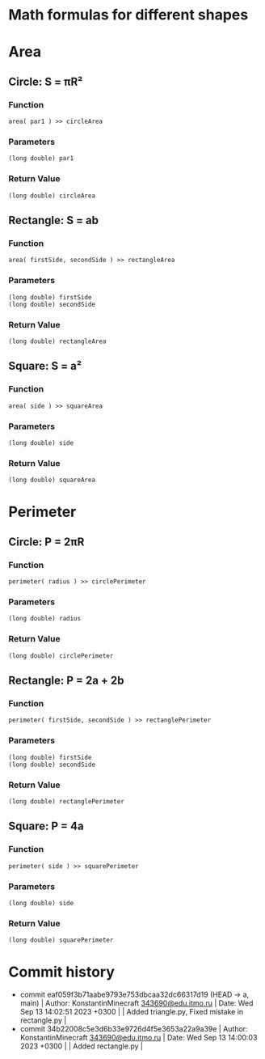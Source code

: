 # Math formulas for different shapes


# Area


## Circle: S = πR²

### Function
	area( par1 ) >> circleArea
	
### Parameters
	(long double) par1
	
### Return Value
	(long double) circleArea


## Rectangle: S = ab

### Function
	area( firstSide, secondSide ) >> rectangleArea
	
### Parameters
	(long double) firstSide
	(long double) secondSide
	
### Return Value
	(long double) rectangleArea


## Square: S = a²

### Function
	area( side ) >> squareArea

### Parameters
	(long double) side

### Return Value
	(long double) squareArea
	

# Perimeter


## Circle: P = 2πR

### Function
	perimeter( radius ) >> circlePerimeter

### Parameters
	(long double) radius

### Return Value
	(long double) circlePerimeter


## Rectangle: P = 2a + 2b

### Function
	perimeter( firstSide, secondSide ) >> rectanglePerimeter

### Parameters
	(long double) firstSide
	(long double) secondSide

### Return Value
	(long double) rectanglePerimeter

## Square: P = 4a

### Function
	perimeter( side ) >> squarePerimeter

### Parameters
	(long double) side

### Return Value
	(long double) squarePerimeter

# Commit history

* commit eaf059f3b71aabe9793e753dbcaa32dc66317d19 (HEAD -> a, main)
| Author: KonstantinMinecraft <343690@edu.itmo.ru>
| Date:   Wed Sep 13 14:02:51 2023 +0300
|
|     Added triangle.py, Fixed mistake in rectangle.py
|
* commit 34b22008c5e3d6b33e9726d4f5e3653a22a9a39e
| Author: KonstantinMinecraft <343690@edu.itmo.ru>
| Date:   Wed Sep 13 14:00:03 2023 +0300
|
|     Added rectangle.py
|
